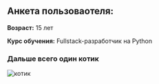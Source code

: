 ## Анкета пользоваотеля:
**Возраст:** 15 лет

**Курс обучения:** Fullstack-разработчик на Python

### Дальше всего один котик

![котик](https://mobimg.b-cdn.net/v3/fetch/bd/bdebde7d0903905d0f7b4931b534cad3.jpeg)